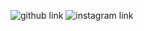 ![github link](https://github.com/Bharadwaj-GLN)
![instagram link](https://www.instagram.com/imbgln20/)
